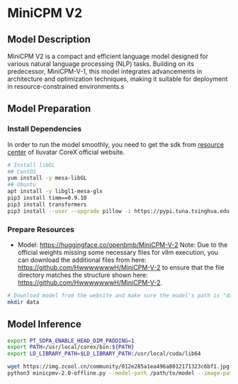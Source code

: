 # MiniCPM V2

## Model Description

MiniCPM V2 is a compact and efficient language model designed for various natural language processing (NLP) tasks. Building on its predecessor, MiniCPM-V-1, this model integrates advancements in architecture and optimization techniques, making it suitable for deployment in resource-constrained environments.s

## Model Preparation

### Install Dependencies

In order to run the model smoothly, you need to get the sdk from [resource center](https://support.iluvatar.com/#/ProductLine?id=2) of Iluvatar CoreX official website.

```bash
# Install libGL
## CentOS
yum install -y mesa-libGL
## Ubuntu
apt install -y libgl1-mesa-glx
pip3 install timm==0.9.10
pip3 install transformers
pip3 install --user --upgrade pillow -i https://pypi.tuna.tsinghua.edu.cn/simple
```

### Prepare Resources

- Model: <https://huggingface.co/openbmb/MiniCPM-V-2>
Note: Due to the official weights missing some necessary files for vllm execution, you can download the additional files from here: <https://github.com/HwwwwwwwH/MiniCPM-V-2> to ensure that the file directory matches the structure shown here: <https://github.com/HwwwwwwwH/MiniCPM-V-2>.

```bash
# Download model from the website and make sure the model's path is "data/MiniCPM-V-2"
mkdir data

```

## Model Inference

```bash
export PT_SDPA_ENABLE_HEAD_DIM_PADDING=1
export PATH=/usr/local/corex/bin:${PATH}
export LD_LIBRARY_PATH=$LD_LIBRARY_PATH:/usr/local/cuda/lib64 
```

```bash
wget https://img.zcool.cn/community/012e285a1ea496a8012171323c6bf1.jpg -O dog.jpg
python3 minicpmv-2.0-offline.py --model-path /path/to/model --image-path ./dog.jpg
```
